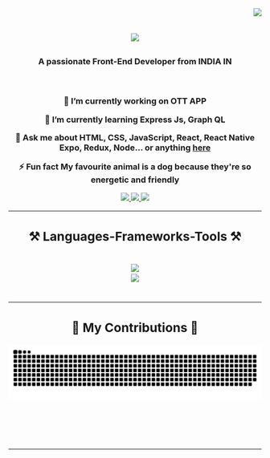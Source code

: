 <img align="right" src="https://visitor-badge.laobi.icu/badge?page_id=itsnayakpradeep.itsnayakpradeep" />

<h1 align="center">
  <a href="https://git.io/typing-svg">
    <img src="https://readme-typing-svg.herokuapp.com/?font=Righteous&size=35&center=true&vCenter=true&width=500&height=70&duration=4000&lines=Hi+There!+👋;+I'm+Nayak+Pradeep!;" />
  </a>
</h1>

<h3 align="center">A passionate Front-End Developer from INDIA IN<h3>

<br/>

<div align="center">
  
  🔭 I’m currently working on **OTT APP**

  🌱 I’m currently learning  **Express Js, Graph QL**

  💬 Ask me about **HTML, CSS, JavaScript, React, React Native Expo, Redux, Node... or anything [here](https://https://github.com/itsnayakpradeep)**

  ⚡ Fun fact **My favourite animal is a dog because they're so energetic and friendly**

</div>

<div align="center">
 <a href="">
   <img src="https://img.shields.io/badge/Gmail-333333?style=for-the-badge&logo=gmail&logoColor=red" />
 </a>
 <a href="">
   <img src="https://img.shields.io/badge/LinkedIn-0077B5?style=for-the-badge&logo=linkedin&logoColor=white"/>
 </a>
 <a href="">
   <img src="https://img.shields.io/badge/Portfolio-FF5722?style=for-the-badge&logo=todoist&logoColor=white" />
 </a
</div>

<hr />

<h2>⚒️ Languages-Frameworks-Tools ⚒️</h2>
<br />
<div align="cenetr">
  <a href="https://skillicons.dev">
    <img src="https://skillicons.dev/icons?i=nodejs,github,python,javascript,typescript" /> <br />
    <img src="https://skillicons.dev/icons?i=react,redux,bootstrap,mui,mysql,mongodb,html,css,sass,styled-components,vscode,atom,figma,git" />
  </a>
</div>

<br />
<hr />

<div align="center">
  <h2> 🐍 My Contributions 🐍 </h2>
  <img alt="sanke eating my contribution" src="https://raw.githubusercontent.com/salesp07/salesp07/output/github-contribution-grid-snake.svg" />

  <br/><br/><br/>
</div>

<hr />




